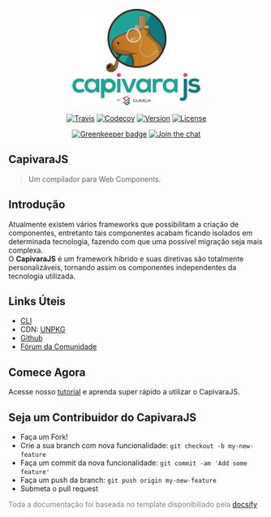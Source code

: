 <p align="center">
    <img style="width: 50%;" src="media/capivara-logo-texto.png">
</p>

<p align="center">
    <a href="https://travis-ci.org/CapivaraJS/capivarajs"><img src="https://travis-ci.org/CapivaraJS/capivarajs.svg" alt="Travis"></a>
    <a href="https://codecov.io/gh/CapivaraJS/capivarajs"><img src="https://codecov.io/gh/CapivaraJS/capivarajs/branch/master/graph/badge.svg" alt="Codecov"></a>
    <a href="https://www.npmjs.com/package/capivarajs"><img src="https://badge.fury.io/js/capivarajs.svg" alt="Version"></a> 
    <a href="https://www.npmjs.com/package/capivarajs"><img src="https://img.shields.io/npm/l/capivarajs.svg" alt="License"></a>
</p>
<p align="center">
    <a href="https://greenkeeper.io/"><img src="https://badges.greenkeeper.io/CapivaraJS/capivarajs.svg" alt="Greenkeeper badge"></a>
    <a href="https://gitter.im/capivarajs/Lobby"><img src="https://badges.gitter.im/Join%20Chat.svg" alt="Join the chat"></a>
</p>

<h2 id="docsify">
  CapivaraJS
</h2>
<blockquote>
  <p>Um compilador para Web Components.</p>
</blockquote>


## Introdução
Atualmente existem vários frameworks que possibilitam a criação de componentes, entretanto tais componentes acabam ficando isolados em determinada tecnologia, fazendo com que uma possível migração seja mais complexa.<br> O **CapivaraJS** é um framework híbrido e suas diretivas são totalmente personalizáveis, tornando assim os componentes independentes da tecnologia utilizada.

## Links Úteis

- [CLI](https://github.com/CapivaraJS/capivara-cli)
- CDN: [UNPKG](http://unpkg.com/capivarajs@latest/dist/capivara.min.js)
- [Github](https://github.com/CapivaraJS/capivarajs)
- [Fórum da Comunidade](https://gitter.im/capivarajs/Lobby)

## Comece Agora

Acesse nosso [tutorial](GettingStarted/quickstart) e aprenda super rápido a utilizar o CapivaraJS.

## Seja um Contribuidor do CapivaraJS

- Faça um Fork!
- Crie a sua branch com nova funcionalidade: `git checkout -b my-new-feature`
- Faça um commit da nova funcionalidade: `git commit -am 'Add some feature'`
- Faça um push da branch: `git push origin my-new-feature`
- Submeta o pull request

<p style="color: gray;">
Toda a documentação foi baseada no template disponibiliado 
pela <a href="https://docsify.js.org" target="_blank">docsify</a>
</p>
